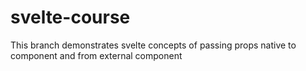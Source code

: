 # svelte-course
This branch demonstrates svelte concepts of passing props native to component and from external component

